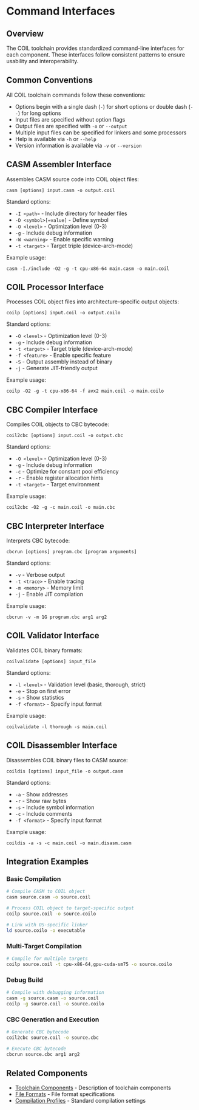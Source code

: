 # Command Interfaces

## Overview

The COIL toolchain provides standardized command-line interfaces for each component. These interfaces follow consistent patterns to ensure usability and interoperability.

## Common Conventions

All COIL toolchain commands follow these conventions:

- Options begin with a single dash (`-`) for short options or double dash (`--`) for long options
- Input files are specified without option flags
- Output files are specified with `-o` or `--output`
- Multiple input files can be specified for linkers and some processors
- Help is available via `-h` or `--help`
- Version information is available via `-v` or `--version`

## CASM Assembler Interface

Assembles CASM source code into COIL object files:

```
casm [options] input.casm -o output.coil
```

Standard options:
- `-I <path>` - Include directory for header files
- `-D <symbol>[=value]` - Define symbol
- `-O <level>` - Optimization level (0-3)
- `-g` - Include debug information
- `-W <warning>` - Enable specific warning
- `-t <target>` - Target triple (device-arch-mode)

Example usage:
```
casm -I./include -O2 -g -t cpu-x86-64 main.casm -o main.coil
```

## COIL Processor Interface

Processes COIL object files into architecture-specific output objects:

```
coilp [options] input.coil -o output.coilo
```

Standard options:
- `-O <level>` - Optimization level (0-3)
- `-g` - Include debug information
- `-t <target>` - Target triple (device-arch-mode)
- `-f <feature>` - Enable specific feature
- `-S` - Output assembly instead of binary
- `-j` - Generate JIT-friendly output

Example usage:
```
coilp -O2 -g -t cpu-x86-64 -f avx2 main.coil -o main.coilo
```

## CBC Compiler Interface

Compiles COIL objects to CBC bytecode:

```
coil2cbc [options] input.coil -o output.cbc
```

Standard options:
- `-O <level>` - Optimization level (0-3)
- `-g` - Include debug information
- `-c` - Optimize for constant pool efficiency
- `-r` - Enable register allocation hints
- `-t <target>` - Target environment

Example usage:
```
coil2cbc -O2 -g -c main.coil -o main.cbc
```

## CBC Interpreter Interface

Interprets CBC bytecode:

```
cbcrun [options] program.cbc [program arguments]
```

Standard options:
- `-v` - Verbose output
- `-t <trace>` - Enable tracing
- `-m <memory>` - Memory limit
- `-j` - Enable JIT compilation

Example usage:
```
cbcrun -v -m 1G program.cbc arg1 arg2
```

## COIL Validator Interface

Validates COIL binary formats:

```
coilvalidate [options] input_file
```

Standard options:
- `-l <level>` - Validation level (basic, thorough, strict)
- `-e` - Stop on first error
- `-s` - Show statistics
- `-f <format>` - Specify input format

Example usage:
```
coilvalidate -l thorough -s main.coil
```

## COIL Disassembler Interface

Disassembles COIL binary files to CASM source:

```
coildis [options] input_file -o output.casm
```

Standard options:
- `-a` - Show addresses
- `-r` - Show raw bytes
- `-s` - Include symbol information
- `-c` - Include comments
- `-f <format>` - Specify input format

Example usage:
```
coildis -a -s -c main.coil -o main.disasm.casm
```

## Integration Examples

### Basic Compilation

```bash
# Compile CASM to COIL object
casm source.casm -o source.coil

# Process COIL object to target-specific output
coilp source.coil -o source.coilo

# Link with OS-specific linker
ld source.coilo -o executable
```

### Multi-Target Compilation

```bash
# Compile for multiple targets
coilp source.coil -t cpu-x86-64,gpu-cuda-sm75 -o source.coilo
```

### Debug Build

```bash
# Compile with debugging information
casm -g source.casm -o source.coil
coilp -g source.coil -o source.coilo
```

### CBC Generation and Execution

```bash
# Generate CBC bytecode
coil2cbc source.coil -o source.cbc

# Execute CBC bytecode
cbcrun source.cbc arg1 arg2
```

## Related Components

- [Toolchain Components](/coil-docs/implementation/toolchain-components.md) - Description of toolchain components
- [File Formats](/coil-docs/implementation/file-formats.md) - File format specifications
- [Compilation Profiles](/coil-docs/implementation/compilation-profiles.md) - Standard compilation settings